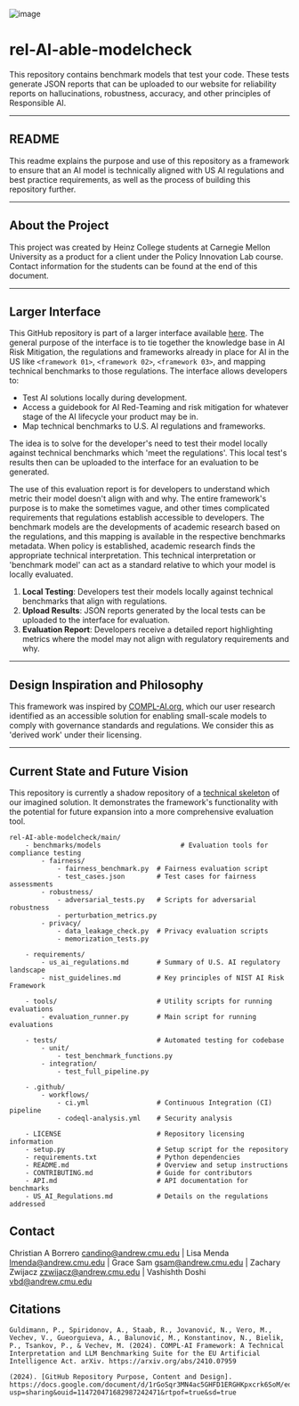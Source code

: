 ![image](https://github.com/user-attachments/assets/772095dd-08f9-40ca-a51d-fc78de642139)

# rel-AI-able-modelcheck

This repository contains benchmark models that test your code. These tests generate JSON reports that can be uploaded to our website for reliability reports on hallucinations, robustness, accuracy, and other principles of Responsible AI.

---

## README

This readme explains the purpose and use of this repository as a framework to ensure that an AI model is technically aligned with US AI regulations and best practice requirements, as well as the process of building this repository further.

---

## About the Project

This project was created by Heinz College students at Carnegie Mellon University as a product for a client under the Policy Innovation Lab course. Contact information for the students can be found at the end of this document.

---

## Larger Interface

This GitHub repository is part of a larger interface available [here](<figma>). The general purpose of the interface is to tie together the knowledge base in AI Risk Mitigation, the regulations and frameworks already in place for AI in the US like `<framework 01>`, `<framework 02>`, `<framework 03>`, and mapping technical benchmarks to those regulations. The interface allows developers to:

- Test AI solutions locally during development.
- Access a guidebook for AI Red-Teaming and risk mitigation for whatever stage of the AI lifecycle your product may be in.
- Map technical benchmarks to U.S. AI regulations and frameworks.

The idea is to solve for the developer's need to test their model locally against technical benchmarks which 'meet the regulations'. This local test's results then can be uploaded to the interface for an evaluation to be generated. 

The use of this evaluation report is for developers to understand which metric their model doesn't align with and why. The entire framework's purpose is to make the sometimes vague, and other times complicated requirements that regulations establish accessible to developers. The benchmark models are the developments of academic research based on the regulations, and this mapping is available in the respective benchmarks metadata. When policy is established, academic research finds the appropriate technical interpretation. This technical interpretation or 'benchmark model' can act as a standard relative to which your model is locally evaluated.

1. **Local Testing**: Developers test their models locally against technical benchmarks that align with regulations.
2. **Upload Results**: JSON reports generated by the local tests can be uploaded to the interface for evaluation.
3. **Evaluation Report**: Developers receive a detailed report highlighting metrics where the model may not align with regulatory requirements and why.

---

## Design Inspiration and Philosophy

This framework was inspired by [COMPL-AI.org](https://compl-ai.org), which our user research identified as an accessible solution for enabling small-scale models to comply with governance standards and regulations. We consider this as 'derived work' under their licensing.

---

## Current State and Future Vision

This repository is currently a shadow repository of a [technical skeleton](<technical skeleton figma>) of our imagined solution. It demonstrates the framework's functionality with the potential for future expansion into a more comprehensive evaluation tool.

```
rel-AI-able-modelcheck/main/
    - benchmarks/models                    # Evaluation tools for compliance testing
        - fairness/
            - fairness_benchmark.py  # Fairness evaluation script
            - test_cases.json        # Test cases for fairness assessments
        - robustness/
            - adversarial_tests.py   # Scripts for adversarial robustness
            - perturbation_metrics.py
        - privacy/
            - data_leakage_check.py  # Privacy evaluation scripts
            - memorization_tests.py

    - requirements/
        - us_ai_regulations.md       # Summary of U.S. AI regulatory landscape
        - nist_guidelines.md         # Key principles of NIST AI Risk Framework

    - tools/                         # Utility scripts for running evaluations
        - evaluation_runner.py       # Main script for running evaluations

    - tests/                         # Automated testing for codebase
        - unit/
            - test_benchmark_functions.py
        - integration/
            - test_full_pipeline.py

    - .github/
        - workflows/
            - ci.yml                 # Continuous Integration (CI) pipeline
            - codeql-analysis.yml    # Security analysis

    - LICENSE                        # Repository licensing information
    - setup.py                       # Setup script for the repository
    - requirements.txt               # Python dependencies
    - README.md                      # Overview and setup instructions
    - CONTRIBUTING.md                # Guide for contributors
    - API.md                         # API documentation for benchmarks
    - US_AI_Regulations.md           # Details on the regulations addressed
```
## Contact
  Christian A Borrero candino@andrew.cmu.edu | Lisa Menda lmenda@andrew.cmu.edu | Grace Sam gsam@andrew.cmu.edu | Zachary Zwijacz zzwijacz@andrew.cmu.edu | Vashishth Doshi vbd@andrew.cmu.edu

## Citations
    Guldimann, P., Spiridonov, A., Staab, R., Jovanović, N., Vero, M., Vechev, V., Gueorguieva, A., Balunović, M., Konstantinov, N., Bielik, P., Tsankov, P., & Vechev, M. (2024). COMPL-AI Framework: A Technical Interpretation and LLM Benchmarking Suite for the EU Artificial Intelligence Act. arXiv. https://arxiv.org/abs/2410.07959
        
    (2024). [GitHub Repository Purpose, Content and Design]. https://docs.google.com/document/d/1rGoSqr3MN4ac5GHFD1ERGHKpxcrk6SoM/edit?usp=sharing&ouid=114720471682987242471&rtpof=true&sd=true
